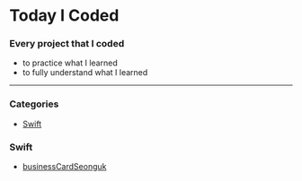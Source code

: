 # Today I Coded
### Every project that I coded
* to practice what I learned
* to fully understand what I learned
___
### Categories
* [Swift](#swift)

### Swift
- [businessCardSeonguk](businessCardSeonguk)
